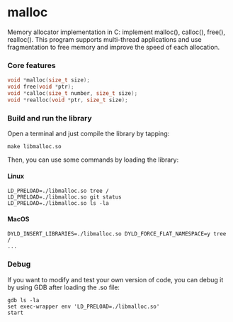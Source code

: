 # malloc
Memory allocator implementation in C: implement malloc(), calloc(), free(), realloc().
This program supports multi-thread applications and use fragmentation to free memory and improve the speed of each allocation.

<h3>Core features</h3>

```c
void *malloc(size_t size);
void free(void *ptr);
void *calloc(size_t number, size_t size);
void *realloc(void *ptr, size_t size);
```

<h3>Build and run the library</h3>
Open a terminal and just compile the library by tapping: 

```
make libmalloc.so
```

Then, you can use some commands by loading the library:
<h4>Linux</h4>

```
LD_PRELOAD=./libmalloc.so tree /
LD_PRELOAD=./libmalloc.so git status
LD_PRELOAD=./libmalloc.so ls -la
```
<h4>MacOS</h4>

```
DYLD_INSERT_LIBRARIES=./libmalloc.so DYLD_FORCE_FLAT_NAMESPACE=y tree /
...
```

<h3>Debug</h3>
If you want to modify and test your own version of code, you can debug it by using GDB after loading the .so file:

```
gdb ls -la
set exec-wrapper env 'LD_PRELOAD=./libmalloc.so'
start
```
